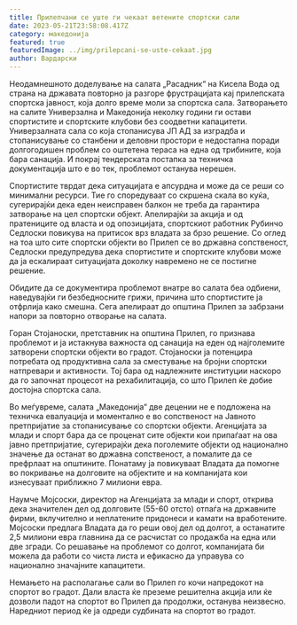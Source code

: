 ```yaml
---
title: Прилепчани се уште ги чекаат ветените спортски сали
date: 2023-05-21T23:58:08.417Z
category: македонија
featured: true
featuredImage: ../img/prilepcani-se-uste-cekaat.jpg
author: Вардарски
---
```

Неодамнешното доделување на салата „Расадник“ на Кисела Вода од страна на државата повторно ја разгоре фрустрацијата кај прилепската спортска јавност, која долго време моли за спортска сала. Затворањето на салите Универзална и Македонија неколку години ги остави спортистите и спортските клубови без соодветни капацитети. Универзалната сала со која стопанисува ЈП АД за изградба и стопанисување со станбени и деловни простори е недостапна поради долгогодишен проблем со оштетена тераса на една од трибините, која бара санација. И покрај тендерската постапка за техничка документација што е во тек, проблемот останува нерешен.

Спортистите тврдат дека ситуацијата е апсурдна и може да се реши со минимални ресурси. Тие го споредуваат со скршена скала во куќа, сугерирајќи дека еден неисправен балкон не треба да гарантира затворање на цел спортски објект. Апелирајќи за акција и од пратениците од власта и од опозицијата, спортскиот работник Рубинчо Седлоски повикува на притисок врз владата за брзо решение. Со оглед на тоа што сите спортски објекти во Прилеп се во државна сопственост, Седлоски предупредува дека спортистите и спортските клубови може да ја ескалираат ситуацијата доколку навремено не се постигне решение.

Обидите да се документира проблемот внатре во салата беа одбиени, наведувајќи ги безбедносните грижи, причина што спортистите ја отфрлија како смешна. Сега апелираат до општина Прилеп за забрзани напори за повторно отворање на салата.

Горан Стојаноски, претставник на општина Прилеп, го признава проблемот и ја истакнува важноста од санација на еден од најголемите затворени спортски објекти во градот. Стојаноски ја потенцира потребата од продуктивна сала за сместување на бројни спортски натпревари и активности. Тој бара од надлежните институции наскоро да го започнат процесот на рехабилитација, со што Прилеп ќе добие достојна спортска сала.

Во меѓувреме, салата „Македонија“ две децении не е подложена на техничка евалуација и моментално е во сопственост на Јавното претпријатие за стопанисување со спортски објекти. Агенцијата за млади и спорт бара да се проценат сите објекти кои припаѓаат на ова јавно претпријатие, сугерирајќи дека поголемите објекти од национално значење да останат во државна сопственост, а помалите да се префрлаат на општините. Понатаму ја повикуваат Владата да помогне во покривање на долговите на објектите и на компанијата кои изнесуваат приближно 7 милиони евра.

Наумче Мојсоски, директор на Агенцијата за млади и спорт, открива дека значителен дел од долговите (55-60 отсто) отпаѓа на државните фирми, вклучително и неплатените придонеси и камати на вработените. Мојсоски предлага Владата да го реши овој дел од долгот, а останатите 2,5 милиони евра главнина да се расчистат со продажба на една или две згради. Со решавање на проблемот со долгот, компанијата би можела да работи со чиста листа и ефикасно да управува со национално значајните капацитети.

Немањето на располагање сали во Прилеп го кочи напредокот на спортот во градот. Дали власта ќе преземе решителна акција или ќе дозволи падот на спортот во Прилеп да продолжи, останува неизвесно. Наредниот период ќе ја одреди судбината на спортот во градот.